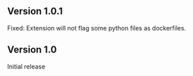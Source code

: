 ## Version 1.0.1

Fixed: Extension will not flag some python files as dockerfiles.

## Version 1.0

Initial release
